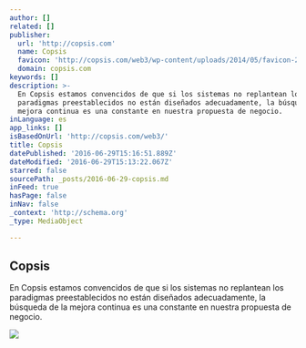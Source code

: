 ```yaml
---
author: []
related: []
publisher:
  url: 'http://copsis.com'
  name: Copsis
  favicon: 'http://copsis.com/web3/wp-content/uploads/2014/05/favicon-2.png'
  domain: copsis.com
keywords: []
description: >-
  En Copsis estamos convencidos de que si los sistemas no replantean los
  paradigmas preestablecidos no están diseñados adecuadamente, la búsqueda de la
  mejora continua es una constante en nuestra propuesta de negocio.
inLanguage: es
app_links: []
isBasedOnUrl: 'http://copsis.com/web3/'
title: Copsis
datePublished: '2016-06-29T15:16:51.889Z'
dateModified: '2016-06-29T15:13:22.067Z'
starred: false
sourcePath: _posts/2016-06-29-copsis.md
inFeed: true
hasPage: false
inNav: false
_context: 'http://schema.org'
_type: MediaObject

---
```

<article style=""><h1>Copsis</h1><p>En Copsis estamos convencidos de que si los sistemas no replantean los paradigmas preestablecidos no están diseñados adecuadamente, la búsqueda de la mejora continua es una constante en nuestra propuesta de negocio.</p><img src="http://copsis.com/web3/wp-content/uploads/2014/02/copsis-logo2.png" /></article>